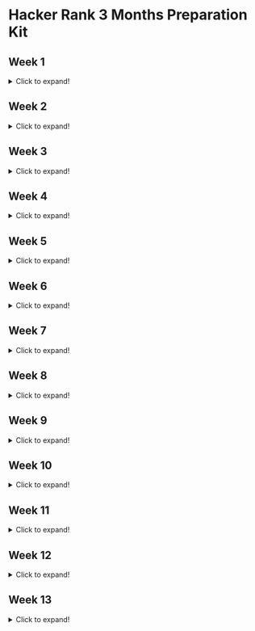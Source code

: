 # Hacker Rank 3 Months Preparation Kit

## Week 1

<details>
  <summary>Click to expand!</summary>
  
  ### 1. ~~[x] [Day 1](https://github.com/HazemAbdo/hackerRank3MonthesKit/blob/main/week1/plusMinus.js)~~
  ### 2. ~~[x] [Day 2](https://github.com/HazemAbdo/hackerRank3MonthesKit/blob/main/week1/miniMaxSum.js)~~
  ### 3. ~~[x] [Day 3](https://github.com/HazemAbdo/hackerRank3MonthesKit/blob/main/week1/timeConversion.js)~~
  ### 4. ~~[x] [Day 4](https://github.com/HazemAbdo/hackerRank3MonthesKit/blob/main/week1/breakingTheRecords.js)~~
  ### 5. ~~[x] [Day 5](https://github.com/HazemAbdo/hackerRank3MonthesKit/blob/main/week1/camelCase.js)~~
  ### 6. ~~[x] [Day 6](https://github.com/HazemAbdo/hackerRank3MonthesKit/blob/main/week1/divisibleSumPairs.js)~~
  ### 7. ~~[x] [Day 7](https://github.com/HazemAbdo/hackerRank3MonthesKit/blob/main/week1/sparseArrays.js)~~
  ### 8. [] [Week 1 MockTest]()
</details>

## Week 2

<details>
  <summary>Click to expand!</summary>
  
  ### 1. ~~[x] [Day 1](https://github.com/HazemAbdo/hackerRank3MonthesKit/blob/main/week2/lonelyInteger.js)~~
  ### 2. ~~[x] [Day 2](https://github.com/HazemAbdo/hackerRank3MonthesKit/blob/main/week2/gradingStudents.js)~~
  ### 3. ~~[x] [Day 3](https://github.com/HazemAbdo/hackerRank3MonthesKit/blob/main/week2/flippingBits.js)~~
  ### 4. ~~[x] [Day 4](https://github.com/HazemAbdo/hackerRank3MonthesKit/blob/main/week2/diagonalDifference.js)~~
  ### 5. ~~[x] [Day 5](https://github.com/HazemAbdo/hackerRank3MonthesKit/blob/main/week2/countingSort1.js)~~
  ### 6. ~~[x] [Day 6](https://github.com/HazemAbdo/hackerRank3MonthesKit/blob/main/week2/countingValleys.js)~~
  ### 7. ~~[x] [Day 7](https://github.com/HazemAbdo/hackerRank3MonthesKit/blob/main/week2/pangrams.js)~~
  ### 8. ~~[x] [Day 8](https://github.com/HazemAbdo/hackerRank3MonthesKit/blob/main/week2/marsExploration.js)~~
  ### 9. [] [Week 2 MockTest]()

</details>

## Week 3

<details>
  <summary>Click to expand!</summary>
  
  ### 1. ~~[x] [Day 1](https://github.com/HazemAbdo/hackerRank3MonthesKit/blob/main/week3/permutingTwoArrays.js)~~
  ### 2. ~~[x] [Day 2](https://github.com/HazemAbdo/hackerRank3MonthesKit/blob/main/week3/subarrayDivision2.js)~~
  ### 3. ~~[x] [Day 3](https://github.com/HazemAbdo/hackerRank3MonthesKit/blob/main/week3/salesbyMatch.js)~~
  ### 4. ~~[x] [Day 4](https://github.com/HazemAbdo/hackerRank3MonthesKit/blob/main/week3/migratoryBirds.js)~~
  ### 5. ~~[x] [Day 5](https://github.com/HazemAbdo/hackerRank3MonthesKit/blob/main/week3/maximumPerimeterTriangle.js)~~
  ### 6. ~~[x] [Day 6](https://github.com/HazemAbdo/hackerRank3MonthesKit/blob/main/week3/zigZagSequence.py)~~
  ### 7. ~~[x] [Day 7](https://github.com/HazemAbdo/hackerRank3MonthesKit/blob/main/week3/drawingBook.js)~~
  ### 8. [] [Week 3 MockTest]()

</details>

## Week 4

<details>
  <summary>Click to expand!</summary>
  
  ### 1. ~~[x] [Day 1](https://github.com/HazemAbdo/hackerRank3MonthesKit/blob/main/week4/PickingNumbers.js)~~
  ### 2. ~~[x] [Day 2](https://github.com/HazemAbdo/hackerRank3MonthesKit/blob/main/week4/LeftRotation.js)~~
  ### 3. ~~[x] [Day 3](https://github.com/HazemAbdo/hackerRank3MonthesKit/blob/main/week4/numberLineJumps.js)~~
  ### 4. [] [Day 4](https://github.com/HazemAbdo/hackerRank3MonthesKit/blob/main/week4/.js)
  ### 5. ~~[x] [Day 5](https://github.com/HazemAbdo/hackerRank3MonthesKit/blob/main/week4/closestNumbers.js)~~
  ### 6. [] [Day 6](https://github.com/HazemAbdo/hackerRank3MonthesKit/blob/main/week4/.js)
  ### 7. ~~[x] [Day 7](https://github.com/HazemAbdo/hackerRank3MonthesKit/blob/main/week4/minimumAbsoluteDifference.js)~~
  ### 7. ~~[x] [Day 8](https://github.com/HazemAbdo/hackerRank3MonthesKit/blob/main/week4/caesarCipher.js)~~
  ### 8. [] [Week 4 MockTest]()

</details>

## Week 5

<details>
  <summary>Click to expand!</summary>
  
  ### 1. ~~[x] [Day 1](https://github.com/HazemAbdo/hackerRank3MonthesKit/blob/main/week5/maxMin.js)~~
  ### 2. ~~[x] [Day 2](https://github.com/HazemAbdo/hackerRank3MonthesKit/blob/main/week5/strongPassword.js)~~
  ### 3. ~~[x] [Day 3](https://github.com/HazemAbdo/hackerRank3MonthesKit/blob/main/week5/dynamicArray.js)~~
  ### 4. ~~[x] [Day 4](https://github.com/HazemAbdo/hackerRank3MonthesKit/blob/main/week5/smartNumber2.js)~~
  ### 5. ~~[x] [Day 5](https://github.com/HazemAbdo/hackerRank3MonthesKit/blob/main/week5/missingNumbers.js)~~
  ### 6. ~~[x] [Day 6](https://github.com/HazemAbdo/hackerRank3MonthesKit/blob/main/week5/theFullCountingSort.js)~~
  ### 7. ~~[x] [Day 7](https://github.com/HazemAbdo/hackerRank3MonthesKit/blob/main/week5/gridChallenge.js)~~
  ### 8. ~~[x] [Day 8](https://github.com/HazemAbdo/hackerRank3MonthesKit/blob/main/week5/sansaAndXOR.js)~~
  ### 9. [] [Week 5 MockTest]()

</details>

## Week 6

<details>
  <summary>Click to expand!</summary>
  
  ### 1. [] [Day 1]()
  ### 2. [] [Day 2]()
  ### 3. [] [Day 3]()
  ### 4. [] [Day 4]()
  ### 5. [] [Day 5]()
  ### 6. [] [Day 6]()
  ### 7. [] [Day 7]()
</details>

## Week 7

<details>
  <summary>Click to expand!</summary>
  
  ### 1. [] [Day 1]()
  ### 2. [] [Day 2]()
  ### 3. [] [Day 3]()
  ### 4. [] [Day 4]()
  ### 5. [] [Day 5]()
  ### 6. [] [Day 6]()
  ### 7. [] [Day 7]()
</details>

## Week 8

<details>
  <summary>Click to expand!</summary>
  
  ### 1. [] [Day 1]()
  ### 2. [] [Day 2]()
  ### 3. [] [Day 3]()
  ### 4. [] [Day 4]()
  ### 5. [] [Day 5]()
  ### 6. [] [Day 6]()
  ### 7. [] [Day 7]()
</details>

## Week 9

<details>
  <summary>Click to expand!</summary>
  
  ### 1. [] [Day 1]()
  ### 2. [] [Day 2]()
  ### 3. [] [Day 3]()
  ### 4. [] [Day 4]()
  ### 5. [] [Day 5]()
  ### 6. [] [Day 6]()
  ### 7. [] [Day 7]()
</details>

## Week 10

<details>
  <summary>Click to expand!</summary>
  
  ### 1. [] [Day 1]()
  ### 2. [] [Day 2]()
  ### 3. [] [Day 3]()
  ### 4. [] [Day 4]()
  ### 5. [] [Day 5]()
  ### 6. [] [Day 6]()
  ### 7. [] [Day 7]()
</details>

## Week 11

<details>
  <summary>Click to expand!</summary>
  
  ### 1. [] [Day 1]()
  ### 2. [] [Day 2]()
  ### 3. [] [Day 3]()
  ### 4. [] [Day 4]()
  ### 5. [] [Day 5]()
  ### 6. [] [Day 6]()
  ### 7. [] [Day 7]()
</details>

## Week 12

<details>
  <summary>Click to expand!</summary>
  
  ### 1. [] [Day 1]()
  ### 2. [] [Day 2]()
  ### 3. [] [Day 3]()
  ### 4. [] [Day 4]()
  ### 5. [] [Day 5]()
  ### 6. [] [Day 6]()
  ### 7. [] [Day 7]()
</details>

## Week 13

<details>
  <summary>Click to expand!</summary>
  
  ### 1. [] [Day 1]()
  ### 2. [] [Day 2]()
  ### 3. [] [Day 3]()
  ### 4. [] [Day 4]()
  ### 5. [] [Day 5]()
  ### 6. [] [Day 6]()
  ### 7. [] [Day 7]()
</details>
